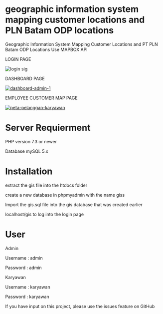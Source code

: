 # geographic information system mapping customer locations and PLN Batam ODP locations
Geographic Information System Mapping Customer Locations and PT PLN Batam ODP Locations Use MAPBOX API

<p>LOGIN PAGE</p>

![login sig](https://github.com/krpauto/sigplnbatam/assets/82790760/3a658e44-ff27-40eb-acc0-f9843001cc7c)

<p>DASHBOARD PAGE</p>
<a href="https://ibb.co/5kMyLR1"><img src="https://i.ibb.co/Scs8B36/dashboard-admin-1.jpg" alt="dashboard-admin-1" border="0"></a>

<p>EMPLOYEE CUSTOMER MAP PAGE</p>
<a href="https://ibb.co/9ZbmJ5Z"><img src="https://i.ibb.co/tLqwSrL/peta-pelanggan-karyawan.jpg" alt="peta-pelanggan-karyawan" border="0"></a>





# Server Requierment
PHP version 7.3 or newer

Database mySQL 5.x

# Installation
<p> extract the gis file into the htdocs folder </p>
<p> create a new database in phpmyadmin with the name giss </p>
<p> Import the gis.sql file into the gis database that was created earlier </p>
<p> localhost/gis to log into the login page </p>

# User
Admin
<p> Username : admin </p>
<p> Password : admin </p>

Karyawan
<p> Username : karyawan </p>
<p> Password : karyawan </p>

If you have input on this project, please use the issues feature on GitHub


